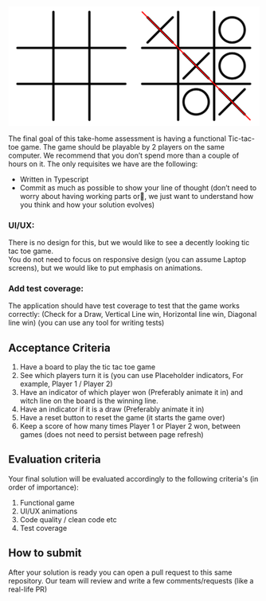 ![Inserting image...](./tictactoe.svg)

The final goal of this take-home assessment is having a functional Tic-tac-toe game. The game should be playable by 2 players on the same computer. We recommend that you don’t spend more than a couple of hours on it. The only requisites we have are the following:

- Written in Typescript
- Commit as much as possible to show your line of thought (don’t need to worry about having working parts or💩, we just want to understand how you think and how your solution evolves)

### UI/UX:

There is no design for this, but we would like to see a decently looking tic tac toe game.  
You do not need to focus on responsive design (you can assume Laptop screens), but we would like to put emphasis on animations.

### Add test coverage:

The application should have test coverage to test that the game works correctly: (Check for a Draw, Vertical Line win, Horizontal line win, Diagonal line win) (you can use any tool for writing tests)

## Acceptance Criteria

1.  Have a board to play the tic tac toe game
2.  See which players turn it is (you can use Placeholder indicators, For example, Player 1 / Player 2)
3.  Have an indicator of which player won (Preferably animate it in) and witch line on the board is the winning line.
4.  Have an indicator if it is a draw (Preferably animate it in)
5.  Have a reset button to reset the game (it starts the game over)
6.  Keep a score of how many times Player 1 or Player 2 won, between games (does not need to persist between page refresh)

## Evaluation criteria

Your final solution will be evaluated accordingly to the following criteria's (in order of importance):

1.  Functional game
2.  UI/UX animations
3.  Code quality / clean code etc
4.  Test coverage

## How to submit

After your solution is ready you can open a pull request to this same repository. Our team will review and write a few comments/requests (like a real-life PR)
